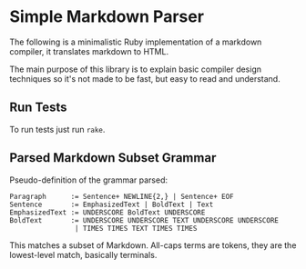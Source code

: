 # Simple Markdown Parser
The following is a minimalistic Ruby implementation of a markdown compiler, it
translates markdown to HTML.

The main purpose of this library is to explain basic compiler design techniques
so it's not made to be fast, but easy to read and understand.

## Run Tests
To run tests just run `rake`.

## Parsed Markdown Subset Grammar
Pseudo-definition of the grammar parsed:

    Paragraph      := Sentence+ NEWLINE{2,} | Sentence+ EOF
    Sentence       := EmphasizedText | BoldText | Text
    EmphasizedText := UNDERSCORE BoldText UNDERSCORE
    BoldText       := UNDERSCORE UNDERSCORE TEXT UNDERSCORE UNDERSCORE
                    | TIMES TIMES TEXT TIMES TIMES

This matches a subset of Markdown. All-caps terms are tokens, they are the
lowest-level match, basically terminals.
